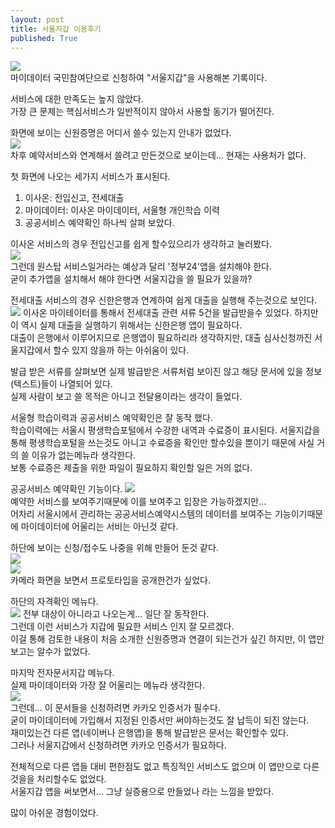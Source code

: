 ```yaml
---
layout: post
title: 서울지갑 이용후기
published: True
---
```



![](../../img/2022-09-14-서울지갑%20이용후기/1.png)  
마이데이터 국민참여단으로 신청하여 "서울지갑"을 사용해본 기록이다.

서비스에 대한 만족도는 높지 않았다.  
가장 큰 문제는 핵심서비스가 일반적이지 않아서 사용할 동기가 떨어진다.  

화면에 보이는 신원증명은 어디서 쓸수 있는지 안내가 없었다.  
![](../../img/2022-09-14-서울지갑%20이용후기/9.png)  
차후 예약서비스와 연계해서 쓸려고 만든것으로 보이는데... 현재는 사용처가 없다.

첫 화면에 나오는 세가지 서비스가 표시된다.
1. 이사온: 전입신고, 전세대출
2. 마이데이터: 이사온 마이데이터, 서울형 개인학습 이력
3. 공공서비스 예약확인
하나씩 살펴 보았다.


이사온 서비스의 경우 전입신고를 쉽게 할수있으리가 생각하고 눌러봤다.  
![](../../img/2022-09-14-서울지갑%20이용후기/2.png)  
그런데 원스탑 서비스일거라는 예상과 달리 '정부24'앱을 설치해야 한다.  
굳이 추가앱을 설치해서 해야 한다면 서울지갑을 쓸 필요가 있을까?

전세대출 서비스의 경우 신한은행과 연계하여 쉽게 대출을 실행해 주는것으로 보인다.  
![](../../img/2022-09-14-서울지갑%20이용후기/5.png) 
이사온 마이테이터를 통해서 전세대출 관련 셔류 5건을 발급받을수 있었다.
하지만 이 역시 실제 대출을 실행하기 위해서는 신한은행 앱이 필요하다.  
대출이 은행에서 이루어지므로 은행앱이 필요하리라 생각하지만, 대출 심사신청까진 서울지갑에서 할수 있지 않을까 하는 아쉬움이 있다.  

발급 받은 서류를 살펴보면 실제 발급받은 서류처럼 보이진 않고 해당 문서에 있을 정보(텍스트)들이 나열되어 있다.  
실제 사람이 보고 쓸 목적은 아니고 전달용이라는 생각이 들었다.  

서울형 학습이력과 공공서비스 예약확인은 잘 동작 했다.  
학습이력에는 서울시 평생학습포털에서 수강한 내역과 수료증이 표시된다.
서울지갑을 통해 평생학습포털을 쓰는것도 아니고 수료증을 확인만 할수있을 뿐이기 때문에 사실 거의 쓸 이유가 없는메뉴라 생각한다.  
보통 수료증은 제출을 위한 파일이 필요하지 확인할 일은 거의 없다.  

공공서비스 예약확인 기능이다.
![](../../img/2022-09-14-서울지갑%20이용후기/10.png)  
예약한 서비스를 보여주기때문에 이를 보여주고 입장은 가능하겠지만...  
어차리 서울시에서 관리하는 공공서비스예약시스템의 데이터를 보여주는 기능이기때문에 마이데이터에 어울리는 서비는 아닌것 같다.  


하단에 보이는 신청/접수도 나중을 위해 만들어 둔것 같다.  
![](../../img/2022-09-14-서울지갑%20이용후기/3.png)  
![](../../img/2022-09-14-서울지갑%20이용후기/4.png)  
카메라 화면을 보면서 프로토타입을 공개한건가 싶었다.  


하단의 자격확인 메뉴다.  
![](../../img/2022-09-14-서울지갑%20이용후기/6.png) 
전부 대상이 아니라고 나오는게... 일단 잘 동작한다.  
그런데 이런 서비스가 지갑에 필요한 서비스 인지 잘 모르겠다.  
이걸 통해 검토한 내용이 처음 소개한 신원증명과 연결이 되는건가 싶긴 하지만, 이 앱만보고는 알수가 없었다.


마지막 전자문서지갑 메뉴다.  
실제 마이데이터와 가장 잘 어울리는 메뉴라 생각한다.  
![](../../img/2022-09-14-서울지갑%20이용후기/7.png)  
그런데... 이 문서들을 신청하려면 카카오 인증서가 필수다.  
굳이 마이데이터에 가입해서 지정된 인증서만 써야하는것도 잘 납득이 되진 않는다.  
재미있는건 다른 앱(네이버나 은행앱)을 통해 발급받은 문서는 확인할수 있다.  
그러나 서울지갑에서 신청하려면 카카오 인증서가 필요하다.

전체적으로 다른 앱들 대비 편한점도 없고 특징적인 서비스도 없으며 이 앱만으로 다른것을을 처리할수도 없었다.  
서울지갑 앱을 써보면서... 그냥 실증용으로 만들었나 라는 느낌을 받았다.  

많이 아쉬운 경험이었다.   